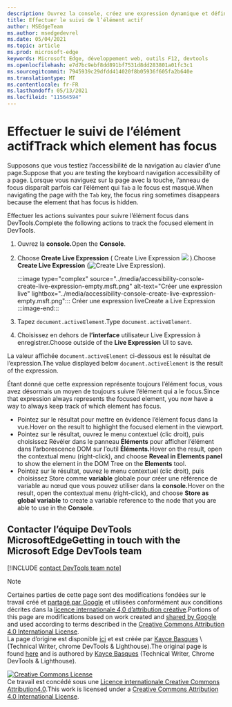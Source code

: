 ```yaml
---
description: Ouvrez la console, créez une expression dynamique et définissez l’expression sur document.activeElement.
title: Effectuer le suivi de l’élément actif
author: MSEdgeTeam
ms.author: msedgedevrel
ms.date: 05/04/2021
ms.topic: article
ms.prod: microsoft-edge
keywords: Microsoft Edge, développement web, outils F12, devtools
ms.openlocfilehash: e7d7bc9ebf8dd891bf7531d8dd283801a01fc3c1
ms.sourcegitcommit: 7945939c29dfdd414020f8b05936f605fa2b640e
ms.translationtype: MT
ms.contentlocale: fr-FR
ms.lasthandoff: 05/13/2021
ms.locfileid: "11564594"
---
```

<!-- Copyright Kayce Basques 

   Licensed under the Apache License, Version 2.0 (the "License");
   you may not use this file except in compliance with the License.
   You may obtain a copy of the License at

       https://www.apache.org/licenses/LICENSE-2.0

   Unless required by applicable law or agreed to in writing, software
   distributed under the License is distributed on an "AS IS" BASIS,
   WITHOUT WARRANTIES OR CONDITIONS OF ANY KIND, either express or implied.
   See the License for the specific language governing permissions and
   limitations under the License.  -->  
# <a name="track-which-element-has-focus"></a><span data-ttu-id="0a52e-104">Effectuer le suivi de l’élément actif</span><span class="sxs-lookup"><span data-stu-id="0a52e-104">Track which element has focus</span></span>  

<span data-ttu-id="0a52e-105">Supposons que vous testiez l’accessibilité de la navigation au clavier d’une page.</span><span class="sxs-lookup"><span data-stu-id="0a52e-105">Suppose that you are testing the keyboard navigation accessibility of a page.</span></span>  <span data-ttu-id="0a52e-106">Lorsque vous naviguez sur la page avec la touche, l’anneau de focus disparaît parfois car l’élément qui `Tab` a le focus est masqué.</span><span class="sxs-lookup"><span data-stu-id="0a52e-106">When navigating the page with the `Tab` key, the focus ring sometimes disappears because the element that has focus is hidden.</span></span>  

<span data-ttu-id="0a52e-107">Effectuer les actions suivantes pour suivre l’élément focus dans DevTools.</span><span class="sxs-lookup"><span data-stu-id="0a52e-107">Complete the following actions to track the focused element in DevTools.</span></span>  

1.  <span data-ttu-id="0a52e-108">Ouvrez la **console.**</span><span class="sxs-lookup"><span data-stu-id="0a52e-108">Open the **Console**.</span></span>  
1.  <span data-ttu-id="0a52e-109">Choose **Create Live Expression** \( Create Live Expression ![ ](../media/create-live-expression-icon.msft.png) \).</span><span class="sxs-lookup"><span data-stu-id="0a52e-109">Choose **Create Live Expression** \(![Create Live Expression](../media/create-live-expression-icon.msft.png)\).</span></span>  
    
    :::image type="complex" source="../media/accessibility-console-create-live-expression-empty.msft.png" alt-text="Créer une expression live" lightbox="../media/accessibility-console-create-live-expression-empty.msft.png":::
       <span data-ttu-id="0a52e-111">Créer une expression live</span><span class="sxs-lookup"><span data-stu-id="0a52e-111">Create a Live Expression</span></span>  
    :::image-end:::  
    
1.  <span data-ttu-id="0a52e-112">Tapez `document.activeElement`.</span><span class="sxs-lookup"><span data-stu-id="0a52e-112">Type `document.activeElement`.</span></span>  
1.  <span data-ttu-id="0a52e-113">Choisissez en dehors de **l’interface** utilisateur Live Expression à enregistrer.</span><span class="sxs-lookup"><span data-stu-id="0a52e-113">Choose outside of the **Live Expression** UI to save.</span></span>  
    
<span data-ttu-id="0a52e-114">La valeur affichée `document.activeElement` ci-dessous est le résultat de l’expression.</span><span class="sxs-lookup"><span data-stu-id="0a52e-114">The value displayed below `document.activeElement` is the result of the expression.</span></span>  

<span data-ttu-id="0a52e-115">Étant donné que cette expression représente toujours l’élément focus, vous avez désormais un moyen de toujours suivre l’élément qui a le focus.</span><span class="sxs-lookup"><span data-stu-id="0a52e-115">Since that expression always represents the focused element, you now have a way to always keep track of which element has focus.</span></span>  

*   <span data-ttu-id="0a52e-116">Pointez sur le résultat pour mettre en évidence l’élément focus dans la vue.</span><span class="sxs-lookup"><span data-stu-id="0a52e-116">Hover on the result to highlight the focused element in the viewport.</span></span>  
*   <span data-ttu-id="0a52e-117">Pointez sur le résultat, ouvrez le menu contextuel \(clic droit\), puis choisissez Révéler dans le panneau **Éléments** pour afficher l’élément dans l’arborescence DOM sur l’outil **Éléments.**</span><span class="sxs-lookup"><span data-stu-id="0a52e-117">Hover on the result, open the contextual menu \(right-click\), and choose **Reveal in Elements panel** to show the element in the DOM Tree on the **Elements** tool.</span></span>  
*   <span data-ttu-id="0a52e-118">Pointez sur le résultat, ouvrez le menu contextuel \(clic droit\), puis choisissez Store comme **variable** globale pour créer une référence de variable au nœud que vous pouvez utiliser dans la **console.**</span><span class="sxs-lookup"><span data-stu-id="0a52e-118">Hover on the result, open the contextual menu \(right-click\), and choose **Store as global variable** to create a variable reference to the node that you are able to use in the **Console**.</span></span>  

## <a name="getting-in-touch-with-the-microsoft-edge-devtools-team"></a><span data-ttu-id="0a52e-119">Contacter l’équipe DevTools MicrosoftEdge</span><span class="sxs-lookup"><span data-stu-id="0a52e-119">Getting in touch with the Microsoft Edge DevTools team</span></span>  

[!INCLUDE [contact DevTools team note](../includes/contact-devtools-team-note.md)]  

<!-- links -->  

> [!NOTE]
> <span data-ttu-id="0a52e-120">Certaines parties de cette page sont des modifications fondées sur le travail créé et [partagé par Google][GoogleSitePolicies] et utilisées conformément aux conditions décrites dans la [licence internationale 4,0 d’attribution créative][CCA4IL].</span><span class="sxs-lookup"><span data-stu-id="0a52e-120">Portions of this page are modifications based on work created and [shared by Google][GoogleSitePolicies] and used according to terms described in the [Creative Commons Attribution 4.0 International License][CCA4IL].</span></span>  
> <span data-ttu-id="0a52e-121">La page d’origine est disponible [ici](https://developers.google.com/web/tools/chrome-devtools/accessibility/focus) et est créée par [Kayce Basques][KayceBasques] \ (Technical Writer, chrome DevTools \& Lighthouse\).</span><span class="sxs-lookup"><span data-stu-id="0a52e-121">The original page is found [here](https://developers.google.com/web/tools/chrome-devtools/accessibility/focus) and is authored by [Kayce Basques][KayceBasques] \(Technical Writer, Chrome DevTools \& Lighthouse\).</span></span>  

[![Creative Commons License][CCby4Image]][CCA4IL]  
<span data-ttu-id="0a52e-123">Ce travail est concédé sous une [Licence internationale Creative Commons Attribution4.0][CCA4IL].</span><span class="sxs-lookup"><span data-stu-id="0a52e-123">This work is licensed under a [Creative Commons Attribution 4.0 International License][CCA4IL].</span></span>  

[CCA4IL]: https://creativecommons.org/licenses/by/4.0  
[CCby4Image]: https://i.creativecommons.org/l/by/4.0/88x31.png  
[GoogleSitePolicies]: https://developers.google.com/terms/site-policies  
[KayceBasques]: https://developers.google.com/web/resources/contributors#kayce-basques  
